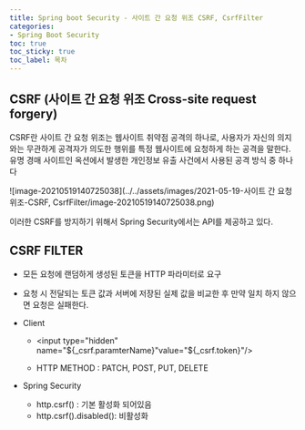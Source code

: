 ```yaml
---
title: Spring boot Security - 사이트 간 요청 위조 CSRF, CsrfFilter
categories:
- Spring Boot Security
toc: true
toc_sticky: true
toc_label: 목차
---
```


## CSRF (사이트 간 요청 위조 Cross-site request forgery)

CSRF란 사이트 간 요청 위조는 웹사이트 취약점 공격의 하나로, 사용자가 자신의 의지와는 무관하게 공격자가 의도한 행위를 특정 웹사이트에 요청하게 하는 공격을 말한다. 유명 경매 사이트인 옥션에서 발생한 개인정보 유출 사건에서 사용된 공격 방식 중 하나다

![image-20210519140725038](../../assets/images/2021-05-19-사이트 간 요청 위조-CSRF, CsrfFilter/image-20210519140725038.png)

이러한 CSRF를 방지하기 위해서 Spring Security에서는 API를 제공하고 있다.



## CSRF FILTER

* 모든 요청에 랜덤하게 생성된 토큰을 HTTP 파라미터로 요구
* 요청 시 전달되는 토큰 값과 서버에 저장된 실제 값을 비교한 후 만약 일치 하지 않으면 요청은 실패한다.



* Client

  * <input type="hidden" name="${_csrf.paramterName}"value="${_csrf.token}"/>

  * HTTP METHOD : PATCH, POST, PUT, DELETE

  

* Spring Security
  * http.csrf() : 기본 활성화 되어있음
  * http.csrf().disabled(): 비활성화

